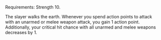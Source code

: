 Requirements: Strength 10. 

The slayer walks the earth. Whenever you spend action points to attack with an unarmed or melee weapon attack, you gain 1 action point. Additionally, your critical hit chance with all unarmed and melee weapons decreases by 1.